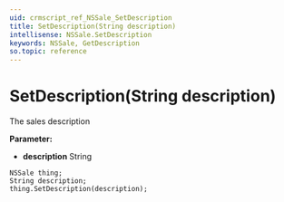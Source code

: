 ```yaml
---
uid: crmscript_ref_NSSale_SetDescription
title: SetDescription(String description)
intellisense: NSSale.SetDescription
keywords: NSSale, GetDescription
so.topic: reference
---
```


# SetDescription(String description)

The sales description

**Parameter:** 
 - **description** String

```crmscript
NSSale thing;
String description;
thing.SetDescription(description);
```


